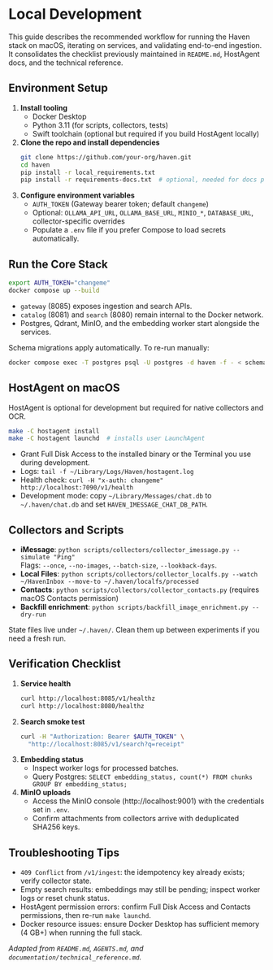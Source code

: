 # Local Development

This guide describes the recommended workflow for running the Haven stack on macOS, iterating on services, and validating end-to-end ingestion. It consolidates the checklist previously maintained in `README.md`, HostAgent docs, and the technical reference.

## Environment Setup
1. **Install tooling**
   - Docker Desktop
   - Python 3.11 (for scripts, collectors, tests)
   - Swift toolchain (optional but required if you build HostAgent locally)
2. **Clone the repo and install dependencies**
   ```bash
   git clone https://github.com/your-org/haven.git
   cd haven
   pip install -r local_requirements.txt
   pip install -r requirements-docs.txt  # optional, needed for docs preview
   ```
3. **Configure environment variables**
   - `AUTH_TOKEN` (Gateway bearer token; default `changeme`)
   - Optional: `OLLAMA_API_URL`, `OLLAMA_BASE_URL`, `MINIO_*`, `DATABASE_URL`, collector-specific overrides
   - Populate a `.env` file if you prefer Compose to load secrets automatically.

## Run the Core Stack
```bash
export AUTH_TOKEN="changeme"
docker compose up --build
```
- `gateway` (8085) exposes ingestion and search APIs.
- `catalog` (8081) and `search` (8080) remain internal to the Docker network.
- Postgres, Qdrant, MinIO, and the embedding worker start alongside the services.

Schema migrations apply automatically. To re-run manually:
```bash
docker compose exec -T postgres psql -U postgres -d haven -f - < schema/init.sql
```

## HostAgent on macOS
HostAgent is optional for development but required for native collectors and OCR.

```bash
make -C hostagent install
make -C hostagent launchd  # installs user LaunchAgent
```

- Grant Full Disk Access to the installed binary or the Terminal you use during development.
- Logs: `tail -f ~/Library/Logs/Haven/hostagent.log`
- Health check: `curl -H "x-auth: changeme" http://localhost:7090/v1/health`
- Development mode: copy `~/Library/Messages/chat.db` to `~/.haven/chat.db` and set `HAVEN_IMESSAGE_CHAT_DB_PATH`.

## Collectors and Scripts
- **iMessage**: `python scripts/collectors/collector_imessage.py --simulate "Ping"`  
  Flags: `--once`, `--no-images`, `--batch-size`, `--lookback-days`.
- **Local Files**: `python scripts/collectors/collector_localfs.py --watch ~/HavenInbox --move-to ~/.haven/localfs/processed`
- **Contacts**: `python scripts/collectors/collector_contacts.py` (requires macOS Contacts permission)
- **Backfill enrichment**: `python scripts/backfill_image_enrichment.py --dry-run`

State files live under `~/.haven/`. Clean them up between experiments if you need a fresh run.

## Verification Checklist
1. **Service health**
   ```bash
   curl http://localhost:8085/v1/healthz
   curl http://localhost:8080/healthz
   ```
2. **Search smoke test**
   ```bash
   curl -H "Authorization: Bearer $AUTH_TOKEN" \
     "http://localhost:8085/v1/search?q=receipt"
   ```
3. **Embedding status**
   - Inspect worker logs for processed batches.
   - Query Postgres: `SELECT embedding_status, count(*) FROM chunks GROUP BY embedding_status;`
4. **MinIO uploads**
   - Access the MinIO console (http://localhost:9001) with the credentials set in `.env`.
   - Confirm attachments from collectors arrive with deduplicated SHA256 keys.

## Troubleshooting Tips
- `409 Conflict` from `/v1/ingest`: the idempotency key already exists; verify collector state.
- Empty search results: embeddings may still be pending; inspect worker logs or reset chunk status.
- HostAgent permission errors: confirm Full Disk Access and Contacts permissions, then re-run `make launchd`.
- Docker resource issues: ensure Docker Desktop has sufficient memory (4 GB+) when running the full stack.

_Adapted from `README.md`, `AGENTS.md`, and `documentation/technical_reference.md`._
